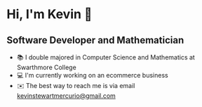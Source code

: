 <!-- # Hi, I'm Kevin 👋 -->

<!--
**kstewartmercurio/kstewartmercurio** is a ✨ _special_ ✨ repository because its `README.md` (this file) appears on your GitHub profile.

Here are some ideas to get you started:

- 🔭 I’m currently working on ...
- 🌱 I’m currently learning ...
- 👯 I’m looking to collaborate on ...
- 🤔 I’m looking for help with ...
- 💬 Ask me about ...
- 📫 How to reach me: ...
- 😄 Pronouns: ...
- ⚡ Fun fact: ...
-->

# Hi, I'm Kevin 👋

## Software Developer and Mathematician

- 📚 I double majored in Computer Science and Mathematics at Swarthmore College
- 💻 I'm currently working on an ecommerce business
- ✉️ The best way to reach me is via email [kevinstewartmercurio@gmail.com](mailto:kevinstewartmercurio@gmail.com) 
